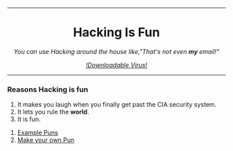 
<html>
  <head>
    <meta charset="utf-8">
    <title>Puns_Are_fun.org</title>
  </head color: red;>
    <hr>
  <body>
    <center>
    <h1>Hacking Is Fun</h1>
    <p><em> You can use Hacking around the house like,"That's not even <strong> my </strong> email!"</em></p>
    <p><a href="https://short-funny.com/best-puns.php"><em>!Downloadable Virus!</em></a></p>
    <hr>
  </center>
    <h3>Reasons Hacking is fun</h3>
    <ol>
      <li>It makes you laugh when you finally get past the CIA security system. </li>
      <li>It lets you rule the <strong>world</strong>. </li>
      <li>It is fun. </li>
    </ol>
    <ol>
      <li><a href="Example Puns.html">Example Puns</a></li>
      <li><a href="Make your own Pun.html">Make your own Pun</a></li>
    </ol>
  </body>
</html>

